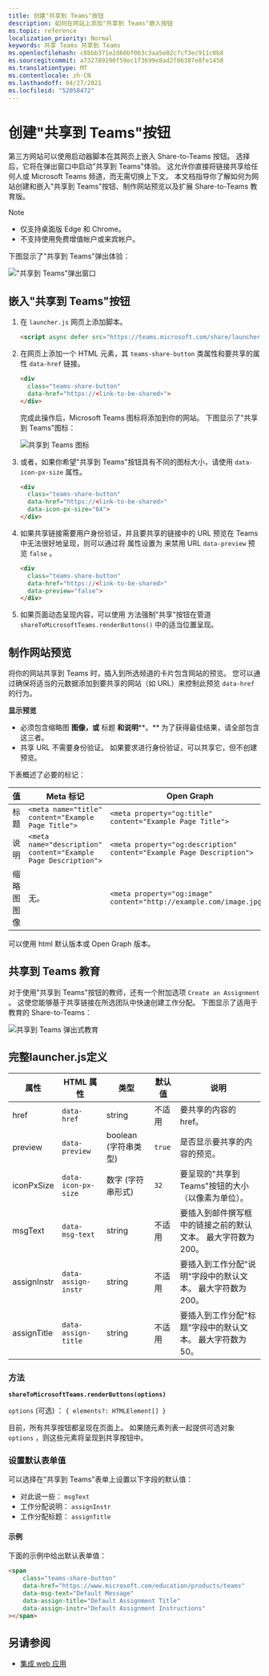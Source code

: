 ```yaml
---
title: 创建"共享到 Teams"按钮
description: 如何在网站上添加"共享到 Teams"嵌入按钮
ms.topic: reference
localization_priority: Normal
keywords: 共享 Teams 共享到 Teams
ms.openlocfilehash: c8bbb371e2d68bf063c3aa5e02c7cf3ec911c0b8
ms.sourcegitcommit: a732789190f59ec1f3699e8ad2f06387e8fe1458
ms.translationtype: MT
ms.contentlocale: zh-CN
ms.lasthandoff: 04/27/2021
ms.locfileid: "52058472"
---
```

# <a name="create-share-to-teams-button"></a>创建"共享到 Teams"按钮

第三方网站可以使用启动器脚本在其网页上嵌入 Share-to-Teams 按钮。 选择后，它将在弹出窗口中启动"共享到 Teams"体验。 这允许你直接将链接共享给任何人或 Microsoft Teams 频道，而无需切换上下文。 本文档指导你了解如何为网站创建和嵌入"共享到 Teams"按钮、制作网站预览以及扩展 Share-to-Teams 教育版。

> [!NOTE]
> * 仅支持桌面版 Edge 和 Chrome。
> * 不支持使用免费增值帐户或来宾帐户。  

下图显示了"共享到 Teams"弹出体验：

!["共享到 Teams"弹出窗口](~/assets/images/share-to-teams-popup.png)

## <a name="embed-a-share-to-teams-button"></a>嵌入"共享到 Teams"按钮

1. 在 `launcher.js` 网页上添加脚本。

    ```html
    <script async defer src="https://teams.microsoft.com/share/launcher.js"></script>
    ```

1. 在网页上添加一个 HTML 元素，其 `teams-share-button` 类属性和要共享的属性 `data-href` 链接。

    ```html
    <div
      class="teams-share-button"
      data-href="https://<link-to-be-shared>">
    </div>
    ```

    完成此操作后，Microsoft Teams 图标将添加到你的网站。 下图显示了"共享到 Teams"图标：

    ![共享到 Teams 图标](~/assets/icons/share-to-teams-icon.png)

1. 或者，如果你希望"共享到 Teams"按钮具有不同的图标大小，请使用 `data-icon-px-size` 属性。

    ```html
    <div
      class="teams-share-button"
      data-href="https://<link-to-be-shared>"
      data-icon-px-size="64">
    </div>
    ```
1. 如果共享链接需要用户身份验证，并且要共享的链接中的 URL 预览在 Teams 中无法很好地呈现，则可以通过将 属性设置为 来禁用 URL `data-preview` 预览 `false` 。

    ```html
    <div
      class="teams-share-button"
      data-href="https://<link-to-be-shared>"
      data-preview="false">
    </div>
    ```

1. 如果页面动态呈现内容，可以使用 方法强制"共享"按钮在管道 `shareToMicrosoftTeams.renderButtons()` 中的适当位置呈现。

## <a name="craft-your-website-preview"></a>制作网站预览

将你的网站共享到 Teams 时，插入到所选频道的卡片包含网站的预览。 您可以通过确保将适当的元数据添加到要共享的网站（如 URL）来控制此预览 `data-href` 的行为。  

**显示预览**

* 必须包含缩略图 **图像，或** 标题 **和说明****。** 为了获得最佳结果，请全部包含这三者。
* 共享 URL 不需要身份验证。 如果要求进行身份验证，可以共享它，但不创建预览。

下表概述了必要的标记：

|值|Meta 标记| Open Graph|
|----|----|----|
|标题|`<meta name="title" content="Example Page Title">`|`<meta property="og:title" content="Example Page Title">`|
|说明|`<meta name="description" content="Example Page Description">`|`<meta property="og:description" content="Example Page Description">`|
|缩略图图像| 无。 |`<meta property="og:image" content="http://example.com/image.jpg">`|

可以使用 html 默认版本或 Open Graph 版本。

## <a name="share-to-teams-for-education"></a>共享到 Teams 教育

对于使用"共享到 Teams"按钮的教师，还有一个附加选项 `Create an Assignment` 。 这使您能够基于共享链接在所选团队中快速创建工作分配。 下图显示了适用于教育的 Share-to-Teams： 

![共享到 Teams 弹出式教育](~/assets/images/share-to-teams-popup-edu.png)

## <a name="full-launcherjs-definition"></a>完整launcher.js定义

| 属性 | HTML 属性 | 类型 | 默认值 | 说明 |
| -------------- | ---------------------- | --------------------- | ------- | ---------------------------------------------------------------------- |
| href | `data-href` | string | 不适用 | 要共享的内容的 href。 |
| preview | `data-preview` | boolean (字符串类型)  | `true` | 是否显示要共享的内容的预览。 |
| iconPxSize | `data-icon-px-size` | 数字 (字符串形式)  | `32` | 要呈现的"共享到 Teams"按钮的大小（以像素为单位）。 |
| msgText | `data-msg-text` | string | 不适用 | 要插入到邮件撰写框中的链接之前的默认文本。 最大字符数为 200。 |
| assignInstr | `data-assign-instr` | string | 不适用 | 要插入到工作分配"说明"字段中的默认文本。 最大字符数为 200。 |
| assignTitle | `data-assign-title` | string | 不适用 | 要插入到工作分配"标题"字段中的默认文本。 最大字符数为 50。 |

### <a name="methods"></a>方法

**`shareToMicrosoftTeams.renderButtons(options)`**

`options` (可选) ： `{ elements?: HTMLElement[] }`

目前，所有共享按钮都呈现在页面上。 如果随元素列表一起提供可选对象 `options` ，则这些元素将呈现到共享按钮中。

### <a name="set-default-form-values"></a>设置默认表单值

可以选择在"共享到 Teams"表单上设置以下字段的默认值：

* 对此说一些： `msgText`
* 工作分配说明： `assignInstr`
* 工作分配标题： `assignTitle`

#### <a name="example"></a>示例

 下面的示例中给出默认表单值：

```html
<span
    class="teams-share-button"
    data-href="https://www.microsoft.com/education/products/teams"
    data-msg-text="Default Message"
    data-assign-title="Default Assignment Title"
    data-assign-instr="Default Assignment Instructions"
></span>
```

## <a name="see-also"></a>另请参阅

- [集成 web 应用](~/samples/integrate-web-apps-overview.md)
